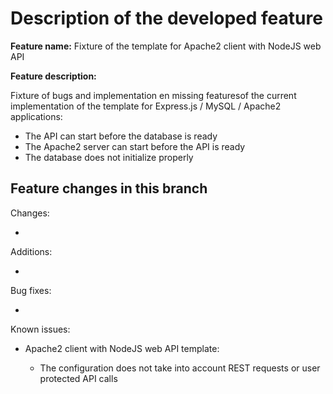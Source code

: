 # Description of the developed feature

__Feature name:__ Fixture of the template for Apache2 client with NodeJS web API

__Feature description:__

Fixture of bugs and implementation en missing featuresof the current implementation
of the template for Express.js / MySQL / Apache2 applications:

* The API can start before the database is ready
* The Apache2 server can start before the API is ready
* The database does not initialize properly

## Feature changes in this branch

Changes:

*

Additions:

*

Bug fixes:

*

Known issues:

* Apache2 client with NodeJS web API template:

    * The configuration does not take into account REST requests or user protected
      API calls
